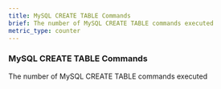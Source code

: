 ```yaml
---
title: MySQL CREATE TABLE Commands
brief: The number of MySQL CREATE TABLE commands executed
metric_type: counter
---
```

### MySQL CREATE TABLE Commands

The number of MySQL CREATE TABLE commands executed
